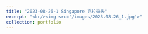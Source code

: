 ```yaml
---
title: "2023-08-26-1 Singapore 克拉码头"
excerpt: "<br/><img src='/images/2023.08.26_1.jpg'>"
collection: portfolio
---
```


